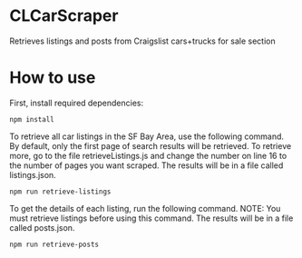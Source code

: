 # CLCarScraper

Retrieves listings and posts from Craigslist cars+trucks for sale section

# How to use

First, install required dependencies:

```
npm install
```

To retrieve all car listings in the SF Bay Area, use the following command. By default, only the first page of search results will be retrieved. To retrieve more, go to the file retrieveListings.js and change the number on line 16 to the number of pages you want scraped. The results will be in a file called listings.json.

```
npm run retrieve-listings
```

To get the details of each listing, run the following command. NOTE: You must retrieve listings before using this command. The results will be in a file called posts.json.

```
npm run retrieve-posts
```


